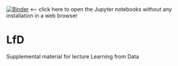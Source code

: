 [![Binder](https://mybinder.org/badge_logo.svg)](https://mybinder.org/v2/gh/MSimonFRA-UAS/AlgDatSoSe2022/HEAD) <-- click here to open the Jupyter notebooks without any installation in a web browser

# LfD

Supplemental material for lecture Learning from Data
